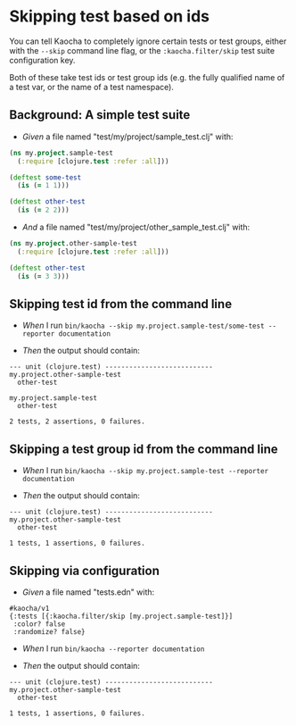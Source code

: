 # Skipping test based on ids

You can tell Kaocha to completely ignore certain tests or test groups, either
  with the `--skip` command line flag, or the `:kaocha.filter/skip` test suite
  configuration key.

  Both of these take test ids or test group ids (e.g. the fully qualified name
  of a test var, or the name of a test namespace).

## Background: A simple test suite

- <em>Given </em> a file named "test/my/project/sample_test.clj" with:

``` clojure
(ns my.project.sample-test
  (:require [clojure.test :refer :all]))

(deftest some-test
  (is (= 1 1)))

(deftest other-test
  (is (= 2 2)))
```


- <em>And </em> a file named "test/my/project/other_sample_test.clj" with:

``` clojure
(ns my.project.other-sample-test
  (:require [clojure.test :refer :all]))

(deftest other-test
  (is (= 3 3)))
```



## Skipping test id from the command line

- <em>When </em> I run `bin/kaocha --skip my.project.sample-test/some-test --reporter documentation`

- <em>Then </em> the output should contain:

``` nil
--- unit (clojure.test) ---------------------------
my.project.other-sample-test
  other-test

my.project.sample-test
  other-test

2 tests, 2 assertions, 0 failures.
```



## Skipping a test group id from the command line

- <em>When </em> I run `bin/kaocha --skip my.project.sample-test --reporter documentation`

- <em>Then </em> the output should contain:

``` nil
--- unit (clojure.test) ---------------------------
my.project.other-sample-test
  other-test

1 tests, 1 assertions, 0 failures.
```



## Skipping via configuration

- <em>Given </em> a file named "tests.edn" with:

``` edn
#kaocha/v1
{:tests [{:kaocha.filter/skip [my.project.sample-test]}]
 :color? false
 :randomize? false}
```


- <em>When </em> I run `bin/kaocha --reporter documentation`

- <em>Then </em> the output should contain:

``` nil
--- unit (clojure.test) ---------------------------
my.project.other-sample-test
  other-test

1 tests, 1 assertions, 0 failures.
```



